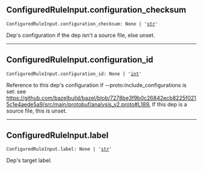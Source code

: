 

## ConfiguredRuleInput.configuration\_checksum

<pre class="language-python"><code><span class="source python"><span class="meta qualified-name python"><span class="meta generic-name python">ConfiguredRuleInput</span><span class="punctuation accessor dot python">.</span><span class="meta generic-name python">configuration_checksum</span></span><span class="punctuation separator annotation variable python">:</span> <span class="constant language python">None</span> <span class="keyword operator arithmetic python">|</span> <span class="meta string python"><span class="string quoted single python"><span class="punctuation definition string begin python">&#39;</span></span></span><span class="meta string python"><span class="string quoted single python"><a href="/lib/str">str</a><span class="punctuation definition string end python">&#39;</span></span></span></span></code></pre>

Dep's configuration if the dep isn't a source file, else unset.

***

## ConfiguredRuleInput.configuration\_id

<pre class="language-python"><code><span class="source python"><span class="meta qualified-name python"><span class="meta generic-name python">ConfiguredRuleInput</span><span class="punctuation accessor dot python">.</span><span class="meta generic-name python">configuration_id</span></span><span class="punctuation separator annotation variable python">:</span> <span class="constant language python">None</span> <span class="keyword operator arithmetic python">|</span> <span class="meta string python"><span class="string quoted single python"><span class="punctuation definition string begin python">&#39;</span></span></span><span class="meta string python"><span class="string quoted single python"><a href="/lib/int">int</a><span class="punctuation definition string end python">&#39;</span></span></span></span></code></pre>

Reference to this dep's configuration if --proto:include\_configurations is set: see <https://github.com/bazelbuild/bazel/blob/7278be3f9b0c26842ecb8225f0215c1e4aede5a9/src/main/protobuf/analysis_v2.proto#L189.> If this dep is a source file, this is unset.

***

## ConfiguredRuleInput.label

<pre class="language-python"><code><span class="source python"><span class="meta qualified-name python"><span class="meta generic-name python">ConfiguredRuleInput</span><span class="punctuation accessor dot python">.</span><span class="meta generic-name python">label</span></span><span class="punctuation separator annotation variable python">:</span> <span class="constant language python">None</span> <span class="keyword operator arithmetic python">|</span> <span class="meta string python"><span class="string quoted single python"><span class="punctuation definition string begin python">&#39;</span></span></span><span class="meta string python"><span class="string quoted single python"><a href="/lib/str">str</a><span class="punctuation definition string end python">&#39;</span></span></span></span></code></pre>

Dep's target label.
